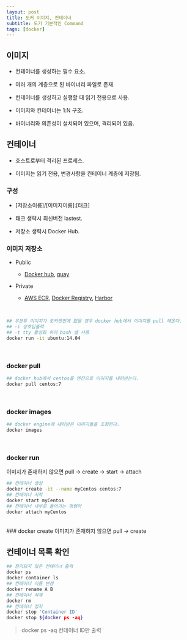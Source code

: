 ```yaml
---
layout: post
title: 도커 이미지, 컨테이너
subtitle: 도커 기본적인 Command
tags: [docker]
---
```


## 이미지

- 컨테이너를 생성하는 필수 요소.

- 여러 개의 계층으로 된 바이너리 파일로 존재.

- 컨테이너를 생성하고 실행할 때 읽기 전용으로 사용.

- 이미지와 컨테이너는 1:N 구조.

- 바이너리와 의존성이 설치되어 있으며, 격리되어 있음.

## 컨테이너

- 호스트로부터 격리된 프로세스.

- 이미지는 읽기 전용, 변경사항을 컨테이너 계층에 저장됨.
  

### 구성 
- [저장소이름]/[이미지이름]:[태크]

- 태크 생략시 최신버전 lastest.

- 저장소 생략시 Docker Hub.

### 이미지 저장소

- Public
  - [Docker hub](https://hub.docker.com/), [quay](https://quay.io/)

- Private
  - [AWS ECR](https://aws.amazon.com/ko/ecr/), [Docker Registry](https://hub.docker.com/_/registry), [Harbor](https://goharbor.io/)

<br>

```bash
## 우분투 이미지가 도커엔진에 없을 경우 docker hub에서 이미지를 pull 해온다.
## -i 상호입출력
## -t tty 활성화 하여 bash 셀 사용
docker run -it ubuntu:14.04
```

<br>

### docker pull
```bash
## docker hub에서 centos를 엔진으로 이미지를 내려받는다.
docker pull centos:7
```
<br>

### docker images

```bash
## docker engine에 내려받은 이미지들을 조회힌다. 
docker images
```

<br>

### docker run
이미지가 존재하지 않으면 pull -> create -> start -> attach
```bash
## 컨테이너 생성
docker create -it --name myCentos centos:7
## 컨테이너 시작
docker start myCentos
## 컨테이너 내부로 들어가는 명령어
docker attach myCentos
```
<br>
### docker create
이미지가 존재하지 않으면 pull -> create
<br>


## 컨테이너 목록 확인

```bash
## 정지되지 않은 컨테이너 출력
docker ps
docker container ls
## 컨테이너 이름 변경
docker rename A B
## 컨테이너 삭제
docker rm
## 컨테이너 정지
docker stop 'Container ID'
docker stop ${docker ps -aq}
```
> docker ps -aq 컨테이너 ID만 출력